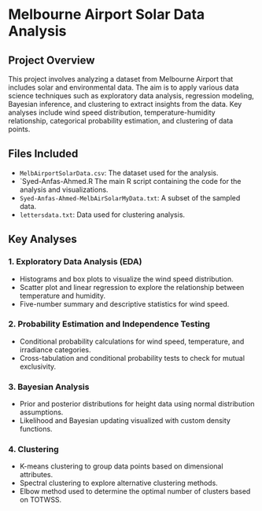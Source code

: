 # Melbourne Airport Solar Data Analysis

## Project Overview

This project involves analyzing a dataset from Melbourne Airport that includes solar and environmental data. The aim is to apply various data science techniques such as exploratory data analysis, regression modeling, Bayesian inference, and clustering to extract insights from the data. Key analyses include wind speed distribution, temperature-humidity relationship, categorical probability estimation, and clustering of data points.

## Files Included
- `MelbAirportSolarData.csv`: The dataset used for the analysis.
- `Syed-Anfas-Ahmed.R  The main R script containing the code for the analysis and visualizations.
- `Syed-Anfas-Ahmed-MelbAirSolarMyData.txt`: A subset of the sampled data.
- `lettersdata.txt`: Data used for clustering analysis.

## Key Analyses

### 1. Exploratory Data Analysis (EDA)
- Histograms and box plots to visualize the wind speed distribution.
- Scatter plot and linear regression to explore the relationship between temperature and humidity.
- Five-number summary and descriptive statistics for wind speed.

### 2. Probability Estimation and Independence Testing
- Conditional probability calculations for wind speed, temperature, and irradiance categories.
- Cross-tabulation and conditional probability tests to check for mutual exclusivity.

### 3. Bayesian Analysis
- Prior and posterior distributions for height data using normal distribution assumptions.
- Likelihood and Bayesian updating visualized with custom density functions.

### 4. Clustering
- K-means clustering to group data points based on dimensional attributes.
- Spectral clustering to explore alternative clustering methods.
- Elbow method used to determine the optimal number of clusters based on TOTWSS.

